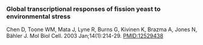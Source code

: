 ### Global transcriptional responses of fission yeast to environmental stress

Chen D, Toone WM, Mata J, Lyne R, Burns G, Kivinen K, Brazma A, Jones N,
Bähler J. Mol Biol Cell. 2003 Jan;14(1):214-29.
[PMID:12529438](http://www.ncbi.nlm.nih.gov/pubmed?term=12529438)
